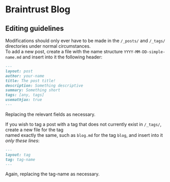 # Braintrust Blog

## Editing guidelines
Modifications should only ever have to be made in the `/_posts/` and `/_tags/` directories under normal circumstances.  
To add a new post, create a file with the name structure `YYYY-MM-DD-simple-name.md` and insert into it the following header:
```md
---
layout: post
author: your-name
title: The post title!
description: Something descriptive
summary: Something short
tags: [any, tags]
usemathjax: true
---
```
Replacing the relevant fields as necessary.

If you wish to tag a post with a tag that does not currently exist in `/_tags/`, create a new file for the tag  
named exactly the same, such as `blog.md` for the tag `blog`, and insert into it *only these lines*:
```md
---
layout: tag
tag: tag-name
---
```
Again, replacing the tag-name as necessary.